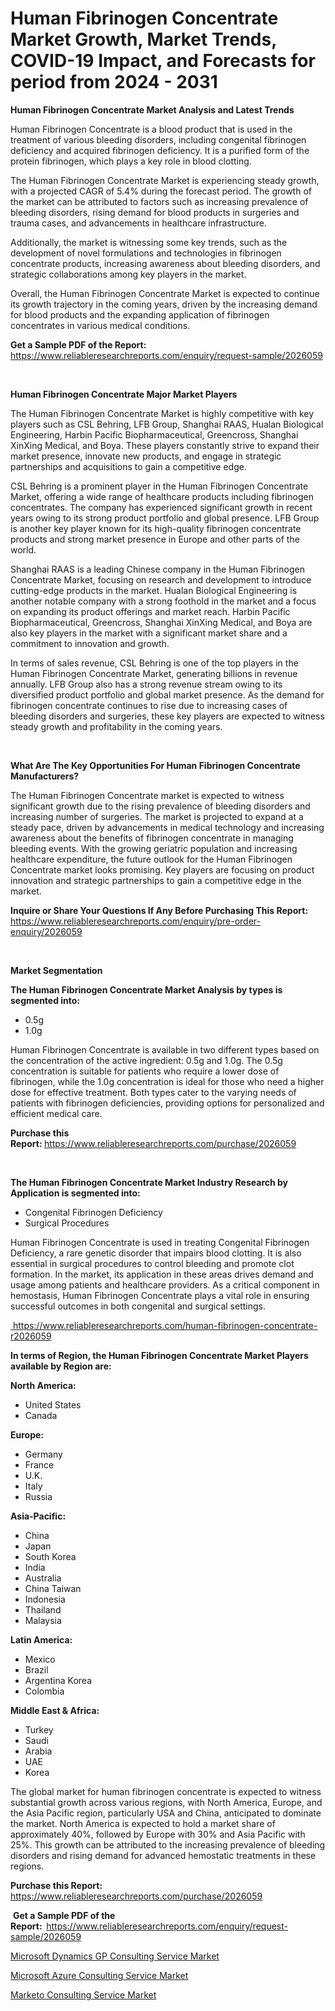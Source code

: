 <p><h1>Human Fibrinogen Concentrate Market Growth, Market Trends, COVID-19 Impact, and Forecasts for period from 2024 - 2031</h1></p><p><strong>Human Fibrinogen Concentrate Market Analysis and Latest Trends</strong></p>
<p><p>Human Fibrinogen Concentrate is a blood product that is used in the treatment of various bleeding disorders, including congenital fibrinogen deficiency and acquired fibrinogen deficiency. It is a purified form of the protein fibrinogen, which plays a key role in blood clotting.</p><p>The Human Fibrinogen Concentrate Market is experiencing steady growth, with a projected CAGR of 5.4% during the forecast period. The growth of the market can be attributed to factors such as increasing prevalence of bleeding disorders, rising demand for blood products in surgeries and trauma cases, and advancements in healthcare infrastructure.</p><p>Additionally, the market is witnessing some key trends, such as the development of novel formulations and technologies in fibrinogen concentrate products, increasing awareness about bleeding disorders, and strategic collaborations among key players in the market.</p><p>Overall, the Human Fibrinogen Concentrate Market is expected to continue its growth trajectory in the coming years, driven by the increasing demand for blood products and the expanding application of fibrinogen concentrates in various medical conditions.</p></p>
<p><strong>Get a Sample PDF of the Report:&nbsp;</strong> <a href="https://www.reliableresearchreports.com/enquiry/request-sample/2026059">https://www.reliableresearchreports.com/enquiry/request-sample/2026059</a></p>
<p>&nbsp;</p>
<p><strong>Human Fibrinogen Concentrate Major Market Players</strong></p>
<p><p>The Human Fibrinogen Concentrate Market is highly competitive with key players such as CSL Behring, LFB Group, Shanghai RAAS, Hualan Biological Engineering, Harbin Pacific Biopharmaceutical, Greencross, Shanghai XinXing Medical, and Boya. These players constantly strive to expand their market presence, innovate new products, and engage in strategic partnerships and acquisitions to gain a competitive edge.</p><p>CSL Behring is a prominent player in the Human Fibrinogen Concentrate Market, offering a wide range of healthcare products including fibrinogen concentrates. The company has experienced significant growth in recent years owing to its strong product portfolio and global presence. LFB Group is another key player known for its high-quality fibrinogen concentrate products and strong market presence in Europe and other parts of the world.</p><p>Shanghai RAAS is a leading Chinese company in the Human Fibrinogen Concentrate Market, focusing on research and development to introduce cutting-edge products in the market. Hualan Biological Engineering is another notable company with a strong foothold in the market and a focus on expanding its product offerings and market reach. Harbin Pacific Biopharmaceutical, Greencross, Shanghai XinXing Medical, and Boya are also key players in the market with a significant market share and a commitment to innovation and growth.</p><p>In terms of sales revenue, CSL Behring is one of the top players in the Human Fibrinogen Concentrate Market, generating billions in revenue annually. LFB Group also has a strong revenue stream owing to its diversified product portfolio and global market presence. As the demand for fibrinogen concentrate continues to rise due to increasing cases of bleeding disorders and surgeries, these key players are expected to witness steady growth and profitability in the coming years.</p></p>
<p>&nbsp;</p>
<p><strong>What Are The Key Opportunities For Human Fibrinogen Concentrate Manufacturers?</strong></p>
<p><p>The Human Fibrinogen Concentrate market is expected to witness significant growth due to the rising prevalence of bleeding disorders and increasing number of surgeries. The market is projected to expand at a steady pace, driven by advancements in medical technology and increasing awareness about the benefits of fibrinogen concentrate in managing bleeding events. With the growing geriatric population and increasing healthcare expenditure, the future outlook for the Human Fibrinogen Concentrate market looks promising. Key players are focusing on product innovation and strategic partnerships to gain a competitive edge in the market.</p></p>
<p><strong>Inquire or Share Your Questions If Any Before Purchasing This Report:</strong> <a href="https://www.reliableresearchreports.com/enquiry/pre-order-enquiry/2026059">https://www.reliableresearchreports.com/enquiry/pre-order-enquiry/2026059</a></p>
<p>&nbsp;</p>
<p><strong>Market Segmentation</strong></p>
<p><strong>The Human Fibrinogen Concentrate Market Analysis by types is segmented into:</strong></p>
<p><ul><li>0.5g</li><li>1.0g</li></ul></p>
<p><p>Human Fibrinogen Concentrate is available in two different types based on the concentration of the active ingredient: 0.5g and 1.0g. The 0.5g concentration is suitable for patients who require a lower dose of fibrinogen, while the 1.0g concentration is ideal for those who need a higher dose for effective treatment. Both types cater to the varying needs of patients with fibrinogen deficiencies, providing options for personalized and efficient medical care.</p></p>
<p><strong>Purchase this Report:&nbsp;</strong><a href="https://www.reliableresearchreports.com/purchase/2026059">https://www.reliableresearchreports.com/purchase/2026059</a></p>
<p>&nbsp;</p>
<p><strong>The Human Fibrinogen Concentrate Market Industry Research by Application is segmented into:</strong></p>
<p><ul><li>Congenital Fibrinogen Deficiency</li><li>Surgical Procedures</li></ul></p>
<p><p>Human Fibrinogen Concentrate is used in treating Congenital Fibrinogen Deficiency, a rare genetic disorder that impairs blood clotting. It is also essential in surgical procedures to control bleeding and promote clot formation. In the market, its application in these areas drives demand and usage among patients and healthcare providers. As a critical component in hemostasis, Human Fibrinogen Concentrate plays a vital role in ensuring successful outcomes in both congenital and surgical settings.</p></p>
<p><a href="https://www.reliableresearchreports.com/human-fibrinogen-concentrate-r2026059">&nbsp;https://www.reliableresearchreports.com/human-fibrinogen-concentrate-r2026059</a></p>
<p><strong>In terms of Region, the Human Fibrinogen Concentrate Market Players available by Region are:</strong></p>
<p>
    <p> <strong> North America: </strong>
        <ul>
            <li>United States</li>
            <li>Canada</li>
        </ul>
        </p> 
    <p> <strong> Europe: </strong>
        <ul>
            <li>Germany</li>
            <li>France</li>
            <li>U.K.</li>
            <li>Italy</li>
            <li>Russia</li>
        </ul>
        </p> 
    <p> <strong> Asia-Pacific: </strong>
        <ul>
            <li>China</li>
            <li>Japan</li>
            <li>South Korea</li>
            <li>India</li>
            <li>Australia</li>
            <li>China Taiwan</li>
            <li>Indonesia</li>
            <li>Thailand</li>
            <li>Malaysia</li>
        </ul>
        </p> 
    <p> <strong> Latin America: </strong>
        <ul>
            <li>Mexico</li>
            <li>Brazil</li>
            <li>Argentina Korea</li>
            <li>Colombia</li>
        </ul>
        </p> 
    <p> <strong> Middle East & Africa: </strong>
        <ul>
            <li>Turkey</li>
            <li>Saudi</li>
            <li>Arabia</li>
            <li>UAE</li>
            <li>Korea</li>
        </ul>
    </p>
    </p>
<p><p>The global market for human fibrinogen concentrate is expected to witness substantial growth across various regions, with North America, Europe, and the Asia Pacific region, particularly USA and China, anticipated to dominate the market. North America is expected to hold a market share of approximately 40%, followed by Europe with 30% and Asia Pacific with 25%. This growth can be attributed to the increasing prevalence of bleeding disorders and rising demand for advanced hemostatic treatments in these regions.</p></p>
<p><strong>Purchase this Report: </strong><a href="https://www.reliableresearchreports.com/purchase/2026059">https://www.reliableresearchreports.com/purchase/2026059</a></p>
<p>&nbsp;<strong>Get a Sample PDF of the Report:&nbsp;&nbsp;</strong><a href="https://www.reliableresearchreports.com/enquiry/request-sample/2026059">https://www.reliableresearchreports.com/enquiry/request-sample/2026059</a></p>
<p><strong></strong></p>
<p><p><a href="https://www.linkedin.com/pulse/microsoft-dynamics-gp-consulting-service-market-comprehensive-vkjyf">Microsoft Dynamics GP Consulting Service Market</a></p><p><a href="https://www.linkedin.com/pulse/microsoft-azure-consulting-service-market-furnishes-information-rsnne">Microsoft Azure Consulting Service Market</a></p><p><a href="https://www.linkedin.com/pulse/marketo-consulting-service-market-size-outlook-forecast-2024-u4f4e">Marketo Consulting Service Market</a></p></p>